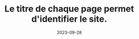 ---
N: '97'
Rubrique: Identification et contact
title: Le titre de chaque page permet d'identifier le site.
detail: Le titre de chaque Document de Contenu (Content Document) permet d'identifier le livre.
categories: [" Identification et contact"]
agrege: O4097-E012
opquast: '4097'
indiceebook: '12'
description: "Règle n° 012"
weight:  012
actif: '1'
layout: rules
date: 2023-09-28
tags: ["", ""]
objectif: ["", ""]
Meo: ""
Controle: ""
Auteur: ""
---
